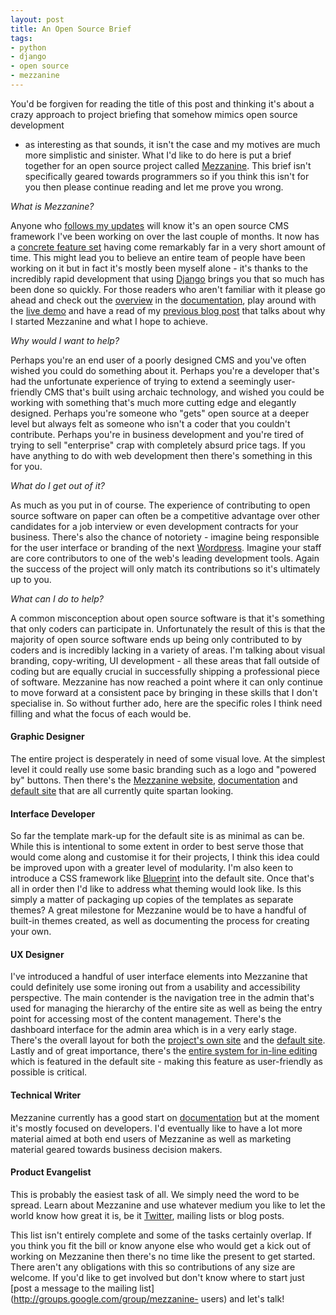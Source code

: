 ```yaml
--- 
layout: post
title: An Open Source Brief
tags: 
- python
- django
- open source
- mezzanine
---
```

You'd be forgiven for reading the title of this post and thinking it's about a
crazy approach to project briefing that somehow mimics open source development
- as interesting as that sounds, it isn't the case and my motives are much
more simplistic and sinister. What I'd like to do here is put a brief together
for an open source project called [Mezzanine](http://mezzanine.jupo.org). This
brief isn't specifically geared towards programmers so if you think this isn't
for you then please continue reading and let me prove you wrong.

_What is Mezzanine?_

Anyone who [follows my updates](http://twitter.com/stephen_mcd) will know it's
an open source CMS framework I've been working on over the last couple of
months. It now has a [concrete feature
set](http://mezzanine.jupo.org/docs/overview.html#features) having come
remarkably far in a very short amount of time. This might lead you to believe
an entire team of people have been working on it but in fact it's mostly been
myself alone - it's thanks to the incredibly rapid development that using
[Django](http://djangoproject.com) brings you that so much has been done so
quickly. For those readers who aren't familiar with it please go ahead and
check out the [overview](http://mezzanine.jupo.org/docs/overview.html) in the
[documentation](http://mezzanine.jupo.org/docs/), play around with the [live
demo](http://mezzanine.jupo.org/blog/) and have a read of my [previous blog
post](http://blog.jupo.org/2010/06/11/mezzanine-just-another-django-cms/) that
talks about why I started Mezzanine and what I hope to achieve.

_Why would I want to help?_

Perhaps you're an end user of a poorly designed CMS and you've often wished
you could do something about it. Perhaps you're a developer that's had the
unfortunate experience of trying to extend a seemingly user-friendly CMS
that's built using archaic technology, and wished you could be working with
something that's much more cutting edge and elegantly designed. Perhaps you're
someone who "gets" open source at a deeper level but always felt as someone
who isn't a coder that you couldn't contribute. Perhaps you're in business
development and you're tired of trying to sell "enterprise" crap with
completely absurd price tags. If you have anything to do with web development
then there's something in this for you.

_What do I get out of it?_

As much as you put in of course. The experience of contributing to open source
software on paper can often be a competitive advantage over other candidates
for a job interview or even development contracts for your business. There's
also the chance of notoriety - imagine being responsible for the user
interface or branding of the next [Wordpress](http://wordpress.org/). Imagine
your staff are core contributors to one of the web's leading development
tools. Again the success of the project will only match its contributions so
it's ultimately up to you.

_What can I do to help?_

A common misconception about open source software is that it's something that
only coders can participate in. Unfortunately the result of this is that the
majority of open source software ends up being only contributed to by coders
and is incredibly lacking in a variety of areas. I'm talking about visual
branding, copy-writing, UI development - all these areas that fall outside of
coding but are equally crucial in successfully shipping a professional piece
of software. Mezzanine has now reached a point where it can only continue to
move forward at a consistent pace by bringing in these skills that I don't
specialise in. So without further ado, here are the specific roles I think
need filling and what the focus of each would be.

#### Graphic Designer

The entire project is desperately in need of some visual love. At the simplest
level it could really use some basic branding such as a logo and "powered by"
buttons. Then there's the [Mezzanine website](http://mezzanine.jupo.org),
[documentation](http://mezzanine.jupo.org/docs/) and [default
site](http://mezzanine.jupo.org/blog/) that are all currently quite spartan
looking.

#### Interface Developer

So far the template mark-up for the default site is as minimal as can be.
While this is intentional to some extent in order to best serve those that
would come along and customise it for their projects, I think this idea could
be improved upon with a greater level of modularity. I'm also keen to
introduce a CSS framework like [Blueprint](http://blueprintcss.org/) into the
default site. Once that's all in order then I'd like to address what theming
would look like. Is this simply a matter of packaging up copies of the
templates as separate themes? A great milestone for Mezzanine would be to have
a handful of built-in themes created, as well as documenting the process for
creating your own.

#### UX Designer

I've introduced a handful of user interface elements into Mezzanine that could
definitely use some ironing out from a usability and accessibility
perspective. The main contender is the navigation tree in the admin that's
used for managing the hierarchy of the entire site as well as being the entry
point for accessing most of the content management. There's the dashboard
interface for the admin area which is in a very early stage. There's the
overall layout for both the [project's own site](http://mezzanine.jupo.org)
and the [default site](http://mezzanine.jupo.org/blog/). Lastly and of great
importance, there's the [entire system for in-line
editing](http://mezzanine.jupo.org/docs/inline-editing.html) which is featured
in the default site - making this feature as user-friendly as possible is
critical.

#### Technical Writer

Mezzanine currently has a good start on
[documentation](http://mezzanine.jupo.org/docs/) but at the moment it's mostly
focused on developers. I'd eventually like to have a lot more material aimed
at both end users of Mezzanine as well as marketing material geared towards
business decision makers.

#### Product Evangelist

This is probably the easiest task of all. We simply need the word to be
spread. Learn about Mezzanine and use whatever medium you like to let the
world know how great it is, be it [Twitter](http://twitter.com), mailing lists
or blog posts.

This list isn't entirely complete and some of the tasks certainly overlap. If
you think you fit the bill or know anyone else who would get a kick out of
working on Mezzanine then there's no time like the present to get started.
There aren't any obligations with this so contributions of any size are
welcome. If you'd like to get involved but don't know where to start just
[post a message to the mailing list](http://groups.google.com/group/mezzanine-
users) and let's talk!
